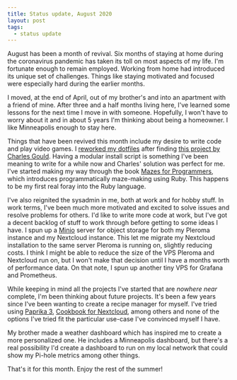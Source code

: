 ```yaml
---
title: Status update, August 2020
layout: post
tags:
  - status update
---
```


August has been a month of revival. Six months of staying at home during
the coronavirus pandemic has taken its toll on most aspects of my life.
I'm fortunate enough to remain employed. Working from home had
introduced its unique set of challenges. Things like staying motivated
and focused were especially hard during the earlier months.

I moved, at the end of April, out of my brother's and into an apartment
with a friend of mine. After three and a half months living here, I've
learned some lessons for the next time I move in with someone.
Hopefully, I won't have to worry about it and in about 5 years I'm
thinking about being a homeowner. I like Minneapolis enough to stay
here.

Things that have been revived this month include my desire to write code
and play video games. I [reworked my dotfiles][0] after finding [this
project by Charles Gould][1]. Having a modular install script is
something I've been meaning to write for a while now and Charles'
solution was perfect for me. I've started making my way through the book
[Mazes for Programmers][2], which introduces programmatically
maze-making using Ruby. This happens to be my first real foray into the
Ruby language.

[0]:https://github.com/prplecake/dotfiles
[1]:https://git.sr.ht/~crg/config
[2]:http://www.mazesforprogrammers.com/

I've also reignited the sysadmin in me, both at work and for hobby
stuff. In work terms, I've been much more motivated and excited to solve
issues and resolve problems for others. I'd like to write more code at
work, but I've got a decent backlog of stuff to work through before
getting to some ideas I have. I spun up a [Minio][3] server for object
storage for both my Pleroma instance and my Nextcloud instance. This let
me migrate my Nextcloud installation to the same server Pleroma is
running on, slightly reducing costs. I think I might be able to reduce
the size of the VPS Pleroma and Nextcloud run on, but I won't make that
decision until I have a months worth of performance data. On that note,
I spun up another tiny VPS for Grafana and Prometheus.

[3]:https://min.io

While keeping in mind all the projects I've started that are *nowhere
near* complete, I'm been thinking about future projects. It's been a few
years since I've been wanting to create a recipe manager for myself.
I've tried using [Paprika 3][4], [Cookbook for Nextcloud][5], among
others and none of the options I've tried fit the particular use-case
I've convinced myself I have.

[4]:https://www.paprikaapp.com/
[5]:https://apps.nextcloud.com/apps/cookbook

My brother made a weather dashboard which has inspired me to create
a more personalized one. He includes a Minneapolis dashboard, but
there's a real possibility I'd create a dashboard to run on my local
network that could show my Pi-hole metrics among other things.

That's it for this month. Enjoy the rest of the summer!
